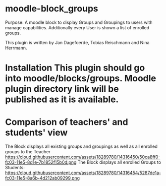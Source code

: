 # moodle-block_groups
Purpose: A moodle block to display Groups and Groupings to users with manage capabilities. Additionally every User is shown a list
of enrolled groups.

This plugin is written by Jan Dagefoerde, Tobias Reischmann and Nina Herrmann.

<h1>Installation</h>
This plugin should go into moodle/blocks/groups. Moodle plugin directory link will be published as it is available.

<h1>Comparison of teachers' and students' view</h1>

The Block displays all existing groups and groupings as well as all enrolled groups to the Teacher
https://cloud.githubusercontent.com/assets/18289780/14316450/50ca8ff0-fc03-11e5-8d1e-7b1852f15b0d.png
The Block displays all enrolled Groups to Students:
https://cloud.githubusercontent.com/assets/18289780/14316454/5287de1a-fc03-11e5-8a6b-4d212ab09299.png


